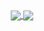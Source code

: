 <center>
  <a href="#">
    <img align="center" src="https://github-readme-stats.vercel.app/api?username=0x06060606&show_icons=true&theme=chartreuse-dark" />
  </a>
  <a href="#">
    <img align="center" src="https://github-readme-stats.vercel.app/api/top-langs/?username=0x06060606&show_icons=true&theme=chartreuse-dark" />
  </a>
</center>
